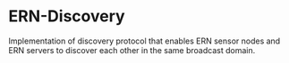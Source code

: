 # ERN-Discovery
Implementation of discovery protocol that enables ERN sensor nodes and ERN servers to discover each other in the same broadcast domain.
